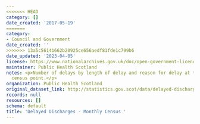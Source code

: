 ```yaml
---
<<<<<<< HEAD
category: []
date_created: '2017-05-19'
=======
category:
- Council and Government
date_created: ''
>>>>>>> 13a5c5614b662b20925ce656aedf81fde1c799b6
date_updated: '2023-04-05'
license: https://www.nationalarchives.gov.uk/doc/open-government-licence/version/3/
maintainer: Public Health Scotland
notes: <p>Number of delays by length of delay and reason for delay at the monthly
  census point.</p>
organization: Public Health Scotland
original_dataset_link: http://statistics.gov.scot/data/delayed-discharges-monthly-census
records: null
resources: []
schema: default
title: 'Delayed Discharges - Monthly Census '
---
```

